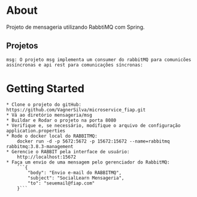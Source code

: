 # About
Projeto de mensageria utilizando RabbtiMQ com Spring.

## Projetos
    msg: O projeto msg implementa um consumer do rabbitMQ para comunicões assíncronas e api rest para comunicações síncronas:

# Getting Started
    * Clone o projeto do gitHub: https://github.com/VagnerSilva/microservice_fiap.git
    * Vá ao diretório mensageria/msg
    * Buildar e Rodar o projeto na porta 8080
    * Verifique e, se necessário, modifique o arquivo de configuração application.properties
    * Rode o docker local do RABBITMQ:
        docker run -d -p 5672:5672 -p 15672:15672 --name=rabbitmq rabbitmq:3.8.3-management
    * Gerencie o RABBIT pela interface de usuário:
        http://localhost:15672
    * Faça um envio de uma mensagem pelo gerenciador do RabbitMQ:
        ```{
            "body": "Envio e-mail do RABBITMQ",
            "subject": "SocialLearn Mensageria",
            "to": "seuemail@fiap.com"
        }```
